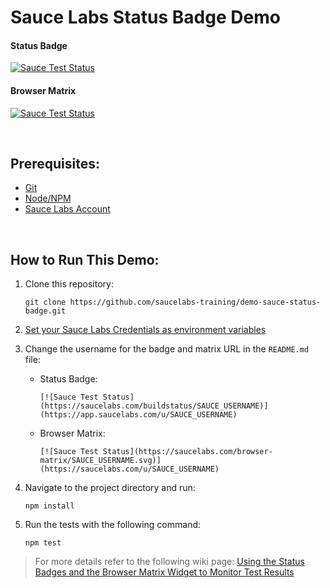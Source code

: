# Sauce Labs Status Badge Demo

#### Status Badge
[![Sauce Test Status](https://saucelabs.com/buildstatus/SAUCE_USERNAME)](https://app.saucelabs.com/u/SAUCE_USERNAME)

#### Browser Matrix
[![Sauce Test Status](https://saucelabs.com/browser-matrix/SAUCE_USERNAME.svg)](https://saucelabs.com/u/SAUCE_USERNAME)

<br />

## Prerequisites:
* [Git](https://git-scm.com/book/en/v2/Getting-Started-Installing-Git)
* [Node/NPM](https://nodejs.org/en/download/)
* [Sauce Labs Account](www.saucelabs.com)

<br />

## How to Run This Demo:

1. Clone this repository:
    ```
    git clone https://github.com/saucelabs-training/demo-sauce-status-badge.git
    ```
2. [Set your Sauce Labs Credentials as environment variables](https://wiki.saucelabs.com/display/DOCS/Best+Practices+for+Running+Tests#BestPracticesforRunningTests-UseEnvironmentVariablesforAuthenticationCredentials)
3. Change the username for the badge and matrix URL in the `README.md` file:
    
    * Status Badge:
        ```
        [![Sauce Test Status](https://saucelabs.com/buildstatus/SAUCE_USERNAME)](https://app.saucelabs.com/u/SAUCE_USERNAME)

        ```
    * Browser Matrix:
        ```
        [![Sauce Test Status](https://saucelabs.com/browser-matrix/SAUCE_USERNAME.svg)](https://saucelabs.com/u/SAUCE_USERNAME)
        ```
4. Navigate to the project directory and run:
    ```
    npm install
    ```
5. Run the tests with the following command:
    ```
    npm test
    ```
    
 > For more details refer to the following wiki page:
 > [Using the Status Badges and the Browser Matrix Widget to Monitor Test Results](https://wiki.saucelabs.com/display/DOCS/Using+Status+Badges+and+the+Browser+Matrix+Widget+to+Monitor+Test+Results)
   
<br />
